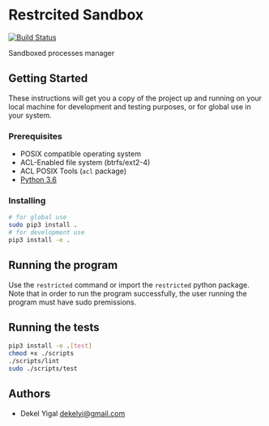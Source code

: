 # Restrcited Sandbox
[![Build Status](https://img.shields.io/travis/CyberAmiAsaf/DekelYigal-RestricedSandbox/master.svg?style=for-the-badge)](https://travis-ci.org/CyberAmiAsaf/DekelYigal-RestricedSandbox)

Sandboxed processes manager

## Getting Started

These instructions will get you a copy of the project up and running on your local machine for development and testing purposes, or for global use in your system.

### Prerequisites

* POSIX compatible operating system
* ACL-Enabled file system (btrfs/ext2-4)
* ACL POSIX Tools (`acl` package)
* [Python 3.6](https://www.python.org/downloads/)

### Installing

```sh
# for global use
sudo pip3 install .
# for development use
pip3 install -e .
```

## Running the program

Use the `restricted` command or import the `restricted` python package.
Note that in order to run the program successfully, the user running the program must have sudo premissions.

## Running the tests

```sh
pip3 install -e .[test]
chmod +x ./scripts
./scripts/lint
sudo ./scripts/test
```

## Authors

* Dekel Yigal <dekelyi@gmail.com>
